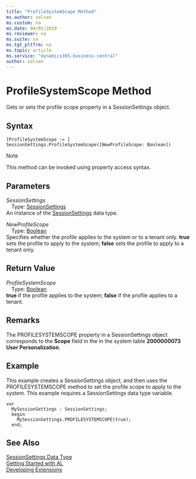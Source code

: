 ```yaml
---
title: "ProfileSystemScope Method"
ms.author: solsen
ms.custom: na
ms.date: 04/01/2019
ms.reviewer: na
ms.suite: na
ms.tgt_pltfrm: na
ms.topic: article
ms.service: "dynamics365-business-central"
author: solsen
---
```

[//]: # (START>DO_NOT_EDIT)
[//]: # (IMPORTANT:Do not edit any of the content between here and the END>DO_NOT_EDIT.)
[//]: # (Any modifications should be made in the .xml files in the ModernDev repo.)
# ProfileSystemScope Method
Gets or sets the profile scope property in a SessionSettings object.


## Syntax
```
[ProfileSystemScope := ]  SessionSettings.ProfileSystemScope([NewProfileScope: Boolean])
```
> [!NOTE]  
> This method can be invoked using property access syntax.  
## Parameters
*SessionSettings*  
&emsp;Type: [SessionSettings](sessionsettings-data-type.md)  
An instance of the [SessionSettings](sessionsettings-data-type.md) data type.  

*NewProfileScope*  
&emsp;Type: [Boolean](../boolean/boolean-data-type.md)  
Specifies whether the profile applies to the system or to a tenant only. **true** sets the profile to apply to the system; **false** sets the profile to apply to a tenant only.  


## Return Value
*ProfileSystemScope*  
&emsp;Type: [Boolean](../boolean/boolean-data-type.md)  
**true** if the profile applies to the system; **false** if the profile applies to a tenant.
        


[//]: # (IMPORTANT: END>DO_NOT_EDIT)

## Remarks
The PROFILESYSTEMSCOPE property in a SessionSettings object corresponds to the **Scope** field in the in the system table **2000000073 User Personalization**.

## Example
This example creates a SessionSettings object, and then uses the PROFILESYSTEMSCOPE method to set the profile scope to apply to the system. This example requires a SessionSettings data type variable.

```
var
  MySessionSettings : SessionSettings;
  begin
    MySessionSettings.PROFILESYSTEMSCOPE(true);
  end;  
```  

## See Also
[SessionSettings Data Type](sessionsettings-data-type.md)  
[Getting Started with AL](../../devenv-get-started.md)  
[Developing Extensions](../../devenv-dev-overview.md)